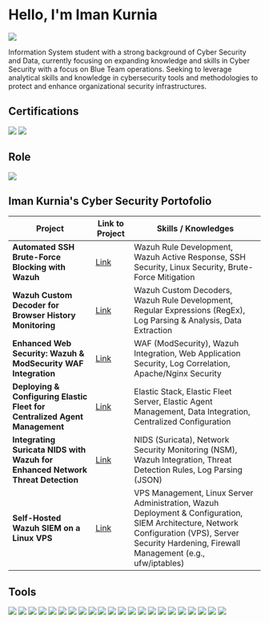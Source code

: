 # Hello, I'm Iman Kurnia 
<a href="https://linkedin.com/in/imankrnia/"><img src="https://img.shields.io/badge/-LinkedIn-0072b1?&style=for-the-badge&logo=linkedin&logoColor=white" /></a>

Information System student with a strong background of Cyber Security and Data, currently focusing on expanding knowledge and skills in Cyber Security with a focus on Blue Team operations. Seeking to leverage analytical skills and knowledge in cybersecurity tools and methodologies to protect and enhance organizational security infrastructures.

## Certifications
<div>
  <img src="https://img.shields.io/badge/-Certified_Ethical_Hacker_(CEH)-CC0000?&style=for-the-badge&logoColor=white&labelColor=CC0000&label=EC-Council" />
  <img src="https://img.shields.io/badge/-Computer Forensic Hacking Investigator_(CHFI)-0A66C2?&style=for-the-badge&logoColor=white&labelColor=0A66C2&label=EC-Council" />
</div>

## Role 
<div >
    <img src="https://img.shields.io/badge/-Blue_Team-0A66C2?&style=for-the-badge&logoColor=white" />
</div>

## Iman Kurnia's Cyber Security Portofolio

| Project                                         | Link to Project         | Skills / Knowledges         |
|-----------------------------------------------|----------------------------|---------------------------|
| **Automated SSH Brute-Force Blocking with Wazuh** | <a href="https://google.com">Link</a> | Wazuh Rule Development, Wazuh Active Response, SSH Security, Linux Security, Brute-Force Mitigation |
| **Wazuh Custom Decoder for Browser History Monitoring**      |<a href="https://google.com">Link</a>| Wazuh Custom Decoders, Wazuh Rule Development, Regular Expressions (RegEx), Log Parsing & Analysis, Data Extraction|
| **Enhanced Web Security: Wazuh & ModSecurity WAF Integration**    | <a href="https://google.com">Link</a>| WAF (ModSecurity), Wazuh Integration, Web Application Security, Log Correlation, Apache/Nginx Security |
| **Deploying & Configuring Elastic Fleet for Centralized Agent Management**                  | <a href="https://google.com">Link</a>| Elastic Stack, Elastic Fleet Server, Elastic Agent Management, Data Integration, Centralized Configuration |
| **Integrating Suricata NIDS with Wazuh for Enhanced Network Threat Detection** | <a href="https://google.com">Link</a>| NIDS (Suricata), Network Security Monitoring (NSM), Wazuh Integration, Threat Detection Rules, Log Parsing (JSON) |
| **Self-Hosted Wazuh SIEM on a Linux VPS**          | <a href="https://google.com">Link</a>| VPS Management, Linux Server Administration, Wazuh Deployment & Configuration, SIEM Architecture, Network Configuration (VPS), Server Security Hardening, Firewall Management (e.g., ufw/iptables) |

## Tools
<div>
    <img src="https://img.shields.io/badge/-Wazuh-005571?&style=for-the-badge&logoColor=white" />
    <img src="https://img.shields.io/badge/-ElasticSearch-005571?&style=for-the-badge&logo=Elastic&logoColor=white" />
    <img src="https://img.shields.io/badge/-Wireshark-1679A7?&style=for-the-badge&logo=Wireshark&logoColor=white" />
    <img src="https://img.shields.io/badge/-Suricata-EF3B2D?&style=for-the-badge&logo=Suricata&logoColor=white" />
    <img src="https://img.shields.io/badge/-Nmap-004d7a?&style=for-the-badge&logoColor=white" />
    <img src="https://img.shields.io/badge/-OpenVAS-48A348?&style=for-the-badge&logoColor=white" />
    <img src="https://img.shields.io/badge/-Nessus-005E8A?&style=for-the-badge&logoColor=white" />
    <img src="https://img.shields.io/badge/-OWASP_ZAP-231F20?&style=for-the-badge&logoColor=white" />
    <img src="https://img.shields.io/badge/-ModSecurity-FF5733?&style=for-the-badge&logoColor=white" />
    <img src="https://img.shields.io/badge/-OpenCTI-3A83F1?&style=for-the-badge&logoColor=white" />
  <img src="https://img.shields.io/badge/-Docker-2496ED?&style=for-the-badge&logo=Docker&logoColor=white" />
  <img src="https://img.shields.io/badge/-VirtualBox-183A61?&style=for-the-badge&logo=VirtualBox&logoColor=white" />
  <img src="https://img.shields.io/badge/-Burp_Suite-FF6F00?&style=for-the-badge&logoColor=white" />
  <img src="https://img.shields.io/badge/-sqlmap-000000?&style=for-the-badge&logoColor=white" />
  <img src="https://img.shields.io/badge/-Metasploit-005F87?&style=for-the-badge&logoColor=white" />
  <img src="https://img.shields.io/badge/-n8n-00B2A9?&style=for-the-badge&logo=n8n&logoColor=white" />
  <img src="https://img.shields.io/badge/-Ollama-000000?&style=for-the-badge&logo=Ollama&logoColor=white" />
  <img src="https://img.shields.io/badge/-Python-3776AB?&style=for-the-badge&logo=Python&logoColor=white" />
  <img src="https://img.shields.io/badge/-Bash-4EAA25?&style=for-the-badge&logo=GNU%20Bash&logoColor=white" />
  <img src="https://img.shields.io/badge/-JavaScript-F7DF1E?&style=for-the-badge&logo=JavaScript&logoColor=black" />
  <img src="https://img.shields.io/badge/-PHP-777BB4?&style=for-the-badge&logo=PHP&logoColor=white" />
  <img src="https://img.shields.io/badge/-HTML5-E34F26?&style=for-the-badge&logo=HTML5&logoColor=white" />
</div>



